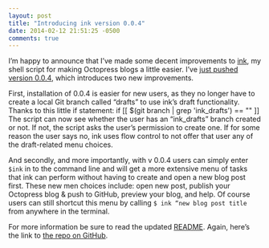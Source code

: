 ```yaml
---
layout: post
title: "Introducing ink version 0.0.4"
date: 2014-02-12 21:51:25 -0500
comments: true
---
```


I’m happy to announce that I’ve made some decent improvements to [ink](https://github.com/sts10/ink), my shell script for making Octopress blogs a little easier. I’ve [just pushed version 0.0.4](https://github.com/sts10/ink), which introduces two new improvements. 

<!-- more -->

First, installation of 0.0.4 is easier for new users, as they no longer have to create a local Git branch called “drafts” to use ink’s draft functionality. Thanks to this little if statement:
	if [[ $(git branch | grep 'ink_drafts') == "" ]]
The script can now see whether the user has an “ink_drafts” branch created or not. If not, the script asks the user’s permission to create one. If for some reason the user says no, ink uses flow control to not offer that user any of the draft-related menu choices. 

And secondly, and more importantly, with v 0.0.4 users can simply enter ```$ink``` in to the command line and will get a more extensive menu of tasks that ink can perform without having to create and open a new blog post first. These new men choices include: open new post, publish your Octopress blog & push to GitHub, preview your blog, and help. Of course users can still shortcut this menu by calling ```$ ink “new blog post title``` from anywhere in the terminal. 

For more information be sure to read the updated [README](https://github.com/sts10/ink/blob/master/README.md). Again, here’s the link to [the repo on GitHub](https://github.com/sts10/ink). 
